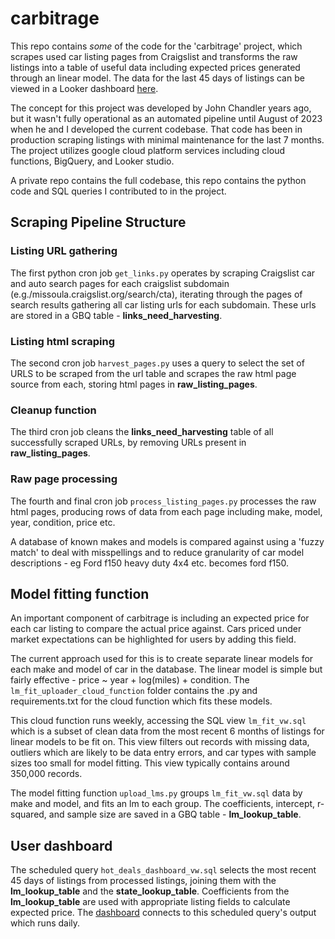 # carbitrage
This repo contains *some* of the code for the 'carbitrage' project, which scrapes used car listing pages from Craigslist and transforms the raw listings into a table of useful data including expected prices generated through an linear model. The data for the last 45 days of listings can be viewed in a Looker dashboard [here](https://lookerstudio.google.com/reporting/15724f59-7692-4920-95ac-a2c8f76029eb/page/jUEsD).

The concept for this project was developed by John Chandler years ago, but it wasn't fully operational as an automated pipeline until August of 2023 when he and I developed the current codebase. That code has been in production scraping listings with minimal maintenance for the last 7 months. The project utilizes google cloud platform services including cloud functions, BigQuery, and Looker studio.

A private repo contains the full codebase, this repo contains the python code and SQL queries I contributed to in the project.

## Scraping Pipeline Structure

### Listing URL gathering
The first python cron job `get_links.py` operates by scraping Craigslist car and auto search pages for each craigslist subdomain (e.g./missoula.craigslist.org/search/cta), iterating through the pages of search results gathering all car listing urls for each subdomain. These urls are stored in a GBQ table - **links_need_harvesting**.

### Listing html scraping
The second cron job `harvest_pages.py` uses a query to select the set of URLS to be scraped from the url table and scrapes the raw html page source from each, storing html pages in **raw_listing_pages**.

### Cleanup function
The third cron job cleans the **links_need_harvesting** table of all successfully scraped URLs, by removing URLs present in **raw_listing_pages**.

### Raw page processing
The fourth and final cron job `process_listing_pages.py` processes the raw html pages, producing rows of data from each page including make, model, year, condition, price etc.

A database of known makes and models is compared against using a 'fuzzy match' to deal with misspellings and to reduce granularity of car model descriptions - eg Ford f150 heavy duty 4x4 etc. becomes ford f150.

## Model fitting function
An important component of carbitrage is including an expected price for each car listing to compare the actual price against. Cars priced under market expectations can be highlighted for users by adding this field.

The current approach used for this is to create separate linear models for each make and model of car in the database. The linear model is simple but fairly effective - price ~ year + log(miles) + condition. The `lm_fit_uploader_cloud_function` folder contains the .py and requirements.txt for the cloud function which fits these models.

This cloud function runs weekly, accessing the SQL view `lm_fit_vw.sql` which is a subset of clean data from the most recent 6 months of listings for linear models to be fit on. This view filters out records with missing data, outliers which are likely to be data entry errors, and car types with sample sizes too small for model fitting. This view typically contains around 350,000 records.

The model fitting function `upload_lms.py` groups `lm_fit_vw.sql` data by make and model, and fits an lm to each group. The coefficients, intercept, r-squared, and sample size are saved in a GBQ table - **lm_lookup_table**.

## User dashboard

The scheduled query `hot_deals_dashboard_vw.sql` selects the most recent 45 days of listings from processed listings, joining them with the **lm_lookup_table** and the **state_lookup_table**. Coefficients from the **lm_lookup_table** are used with appropriate listing fields to calculate expected price. The [dashboard](https://lookerstudio.google.com/reporting/15724f59-7692-4920-95ac-a2c8f76029eb/page/jUEsD) connects to this scheduled query's output which runs daily.